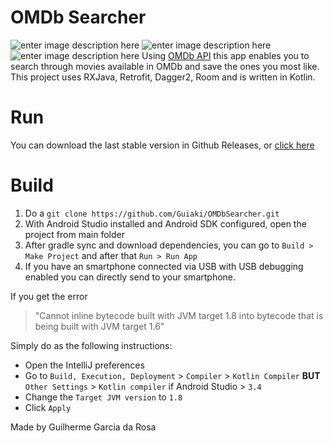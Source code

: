 
# OMDb Searcher
![enter image description here](https://i.imgur.com/eUschP4.jpg) ![enter image description here](https://i.imgur.com/pETnPAf.jpg) ![enter image description here](https://i.imgur.com/8jmdUYj.jpg)
Using [OMDb API](http://www.omdbapi.com/) this app enables you to search through movies available in OMDb and save the ones you most like. 
This project uses RXJava, Retrofit, Dagger2, Room and is written in Kotlin.

# Run
You can download the last stable version in Github Releases, or [click here](https://github.com/Guiaki/OMDbSearcher/releases/download/1.0/app-debug.apk)

# Build

 1. Do a `git clone https://github.com/Guiaki/OMDbSearcher.git`
 2. With Android Studio installed and Android SDK configured, open the project from main folder
 3. After gradle sync and download dependencies, you can go to `Build > Make Project` and after that `Run > Run App`
 4. If you have an smartphone connected via USB with USB debugging enabled you can directly send to your smartphone.

If you get the error 

> "Cannot inline bytecode built with JVM target 1.8 into bytecode that  is being built with JVM target 1.6"

Simply do as the following instructions:

-   Open the IntelliJ preferences
-   Go to  `Build, Execution, Deployment`  >  `Compiler`  >  `Kotlin Compiler`  **BUT**  `Other Settings`  >  `Kotlin compiler`  if Android Studio >  `3.4`
-   Change the  `Target JVM version`  to  `1.8`
-   Click  `Apply`

Made by Guilherme Garcia da Rosa
